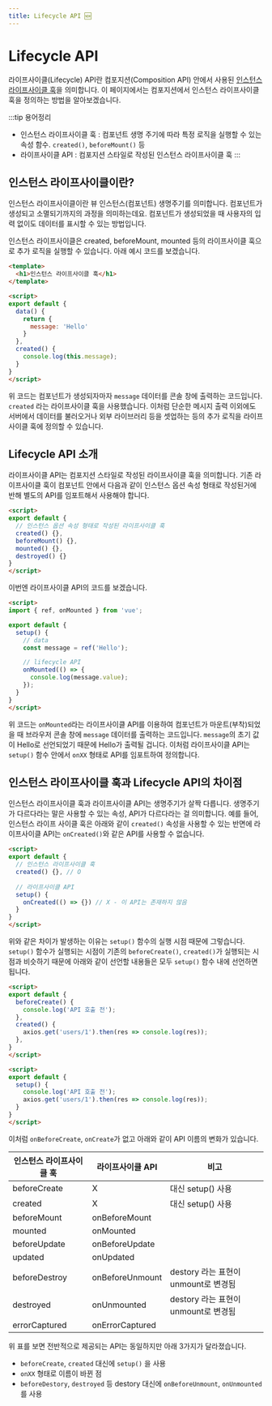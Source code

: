 ```yaml
---
title: Lifecycle API 🆕
---
```


# Lifecycle API

라이프사이클(Lifecycle) API란 컴포지션(Composition API) 안에서 사용된 [인스턴스 라이프사이클 훅](/vue/life-cycle.html#라이프-사이클-훅)을 의미합니다. 이 페이지에서는 컴포지션에서 인스턴스 라이프사이클 훅을 정의하는 방법을 알아보겠습니다.

:::tip 용어정리
- 인스턴스 라이프사이클 훅 : 컴포넌트 생명 주기에 따라 특정 로직을 실행할 수 있는 속성 함수. `created()`, `beforeMount()` 등
- 라이프사이클 API : 컴포지션 스타일로 작성된 인스턴스 라이프사이클 훅
:::

## 인스턴스 라이프사이클이란?

인스턴스 라이프사이클이란 뷰 인스턴스(컴포넌트) 생명주기를 의미합니다. 컴포넌트가 생성되고 소멸되기까지의 과정을 의미하는데요. 컴포넌트가 생성되었을 때 사용자의 입력 없이도 데이터를 표시할 수 있는 방법입니다.

인스턴스 라이프사이클은 created, beforeMount, mounted 등의 라이프사이클 훅으로 추가 로직을 실행할 수 있습니다. 아래 예시 코드를 보겠습니다.

```html
<template>
  <h1>인스턴스 라이프사이클 훅</h1>
</template>

<script>
export default {
  data() {
    return {
      message: 'Hello'
    }
  },
  created() {
    console.log(this.message);
  }
}
</script>
```

위 코드는 컴포넌트가 생성되자마자 `message` 데이터를 콘솔 창에 출력하는 코드입니다. `created` 라는 라이프사이클 훅을 사용했습니다. 이처럼 단순한 메시지 출력 이외에도 서버에서 데이터를 불러오거나 외부 라이브러리 등을 셋업하는 등의 추가 로직을 라이프사이클 훅에 정의할 수 있습니다.

## Lifecycle API 소개

라이프사이클 API는 컴포지션 스타일로 작성된 라이프사이클 훅을 의미합니다. 기존 라이프사이클 훅이 컴포넌트 안에서 다음과 같이 인스턴스 옵션 속성 형태로 작성된거에 반해 별도의 API를 임포트해서 사용해야 합니다.

```html
<script>
export default {
  // 인스턴스 옵션 속성 형태로 작성된 라이프사이클 훅
  created() {},
  beforeMount() {},
  mounted() {},
  destroyed() {}
}
</script>
```

이번엔 라이프사이클 API의 코드를 보겠습니다.

```html
<script>
import { ref, onMounted } from 'vue';

export default {
  setup() {
    // data
    const message = ref('Hello');

    // lifecycle API
    onMounted(() => {
      console.log(message.value);
    });
  }
} 
</script>
```

위 코드는 `onMounted`라는 라이프사이클 API를 이용하여 컴포넌트가 마운트(부착)되었을 때 브라우저 콘솔 창에 `message` 데이터를 출력하는 코드입니다. `message`의 초기 값이 Hello로 선언되었기 때문에 Hello가 출력될 겁니다. 이처럼 라이프사이클 API는 `setup()` 함수 안에서 `onXX` 형태로 API를 임포트하여 정의합니다.

## 인스턴스 라이프사이클 훅과 Lifecycle API의 차이점

인스턴스 라이프사이클 훅과 라이프사이클 API는 생명주기가 살짝 다릅니다. 생명주기가 다르다라는 말은 사용할 수 있는 속성, API가 다르다라는 걸 의미합니다. 예를 들어, 인스턴스 라이프 사이클 훅은 아래와 같이 `created()` 속성을 사용할 수 있는 반면에 라이프사이클 API는 `onCreated()`와 같은 API를 사용할 수 없습니다.

```html
<script>
export default {
  // 인스턴스 라이프사이클 훅
  created() {}, // O
  
  // 라이프사이클 API
  setup() {
    onCreated(() => {}) // X - 이 API는 존재하지 않음
  }
}
</script>
```

위와 같은 차이가 발생하는 이유는 `setup()` 함수의 실행 시점 때문에 그렇습니다. `setup()` 함수가 실행되는 시점이 기존의 `beforeCreate()`, `created()`가 실행되는 시점과 비슷하기 때문에 아래와 같이 선언할 내용들은 모두 `setup()` 함수 내에 선언하면 됩니다.

```html
<script>
export default {
  beforeCreate() {
    console.log('API 호출 전');
  },
  created() {
    axios.get('users/1').then(res => console.log(res));
  },
}
</script>
```

```html
<script>
export default {
  setup() {
    console.log('API 호출 전');
    axios.get('users/1').then(res => console.log(res));
  }
}
</script>
```

이처럼 `onBeforeCreate`, `onCreate`가 없고 아래와 같이 API 이름의 변화가 있습니다.

| 인스턴스 라이프사이클 훅 | 라이프사이클 API | 비고 |
|----------------|---------------------|------|
| beforeCreate   | X                   | 대신 setup() 사용 |
| created        | X                   | 대신 setup() 사용 |
| beforeMount    | onBeforeMount       |      |
| mounted        | onMounted           |      |
| beforeUpdate   | onBeforeUpdate      |      |
| updated        | onUpdated           |      |
| beforeDestroy  | onBeforeUnmount     | destory 라는 표현이 unmount로 변경됨 |
| destroyed      | onUnmounted         | destory 라는 표현이 unmount로 변경됨 |
| errorCaptured  | onErrorCaptured     |      |

위 표를 보면 전반적으로 제공되는 API는 동일하지만 아래 3가지가 달라졌습니다.

- `beforeCreate`, `created` 대신에 `setup()` 을 사용
- `onXX` 형태로 이름이 바뀐 점
- `beforeDestory`, `destroyed` 등 destory 대신에 `onBeforeUnmount`, `onUnmounted`를 사용